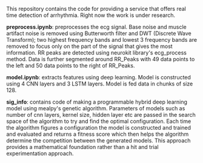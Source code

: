 This repository contains the code for providing a service that offers real time detection of arrhythmia. Right now the work is under research.

**preprocess.ipynb**: preprocesses the ecg signal. Base noise and muscle artifact noise is removed using Butterworth filter and DWT (Discrete Wave Transform); two highest frequency bands and lowest 3 frequency bands are removed to focus only on the part of the signal that gives the most information. RR peaks are detected using neurokit library's ecg_process method. Data is further segmented around RR_Peaks with 49 data points to the left and 50 data points to the right of RR_Peaks. 

**model.ipynb**: extracts features using deep learning. Model is constructed using 4 CNN layers and 3 LSTM layers. Model is fed data in chunks of size 128.

**sig_info**: contains code of making a programmable hybrid deep learning model using mealpy's genetic algorithm. Parameters of models such as number of cnn layers, kernel size, hidden layer etc are passed in the search space of the algorithm to try and find the optimal configuration. Each time the algorithm figures a configuration the model is constructed and trained and evaluated and returns a fitness score which then helps the algorithm determine the competition between the generated models. This approach provides a mathematical foundation rather than a hit and trial experimentation approach. 
